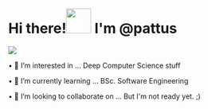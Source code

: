 # Hi there!<img src="https://media.giphy.com/media/hvRJCLFzcasrR4ia7z/giphy.gif" width="50px"> I'm @pattus

![](https://i.imgur.com/waxVImv.png)


• 👀 I’m interested in ... Deep Computer Science stuff

• 🌱 I’m currently learning ... BSc. Software Engineering

• 💞️ I’m looking to collaborate on ... But I'm not ready yet. ;)
